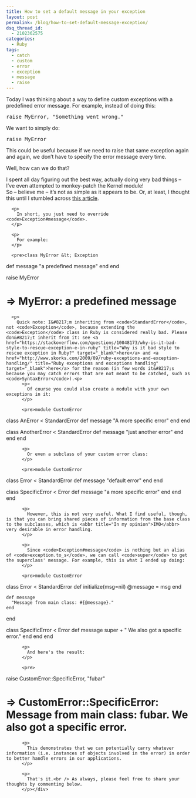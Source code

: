 ```yaml
---
title: How to set a default message in your exception
layout: post
permalink: /blog/how-to-set-default-message-exception/
dsq_thread_id:
  - 2102362575
categories:
  - Ruby
tags:
  - catch
  - custom
  - error
  - exception
  - message
  - raise
---
```

<div id="jbID-1068" class="jbPost">
  <p>
    Today I was thinking about a way to define custom exceptions with a predefined error message. For example, instead of doing this:
  </p>
  
  <pre>raise MyError, "Something went wrong."</pre>
  
  <p>
    We want to simply do:
  </p>
  
  <pre>raise MyError</pre>
  
  <p>
    This could be useful because if we need to raise that same exception again and again, we don&#8217;t have to specify the error message every time.
  </p>
  
  <p>
    Well, how can we do that?<p>
      <p>
        I spent all day figuring out the best way, actually doing very bad things &#8211; I&#8217;ve even attempted to monkey-patch the Kernel module!<br />So &#8211; believe me &#8211; it&#8217;s not as simple as it appears to be. Or, at least, I thought this until I stumbled across <a href="http://ablogaboutcode.com/2011/01/03/using-custom-error-messages-for-cleaner-code/" title="Using Custom Error Messages for Cleaner Code" target="_blank">this article</a>.
      </p>
      
      <p>
        In short, you just need to override <code>Exception#message</code>.
      </p>
      
      <p>
        For example:
      </p>
      
      <pre>class MyError &lt; Exception
  def message
    "a predefined message"
  end
end

raise MyError
# => MyError: a predefined message</pre>
      
      <p>
        Quick note: I&#8217;m inheriting from <code>StandardError</code>, not <code>Exception</code>, because extending the <code>Exception</code> class in Ruby is considered really bad. Please don&#8217;t inherit from it: see <a href="https://stackoverflow.com/questions/10048173/why-is-it-bad-style-to-rescue-exception-e-in-ruby" title="Why is it bad style to rescue exception in Ruby?" target="_blank">here</a> and <a href="http://www.skorks.com/2009/09/ruby-exceptions-and-exception-handling/" title="Ruby exceptions and exceptions handling" target="_blank">here</a> for the reason (in few words it&#8217;s because you may catch errors that are not meant to be catched, such as <code>SyntaxError</code>).<p>
          <p>
            Of course you could also create a module with your own exceptions in it:
          </p>
          
          <pre>module CustomError
  class AnError &lt; StandardError
    def message
      "A more specific error"
    end
  end

  class AnotherError &lt; StandardError
    def message
      "just another error"
    end
  end
end</pre>
          
          <p>
            Or even a subclass of your custom error class:
          </p>
          
          <pre>module CustomError
  class Error &lt; StandardError
    def message
      "default error"
    end
  end
  
  class SpecificError &lt; Error
    def message
      "a more specific error"
    end
  end
end</pre>
          
          <p>
            However, this is not very useful. What I find useful, though, is that you can bring shared pieces of information from the base class to the subclasses, which is <abbr title="In my opinion">IMO</abbr> very desirable in error handling.
          </p>
          
          <p>
            Since <code>Exception#message</code> is nothing but an alias of <code>exception.to_s</code>, we can call <code>super</code> to get the superclass' message. For example, this is what I ended up doing:
          </p>
          
          <pre>module CustomError

  class Error &lt; StandardError
    def initialize(msg=nil)
      @message = msg
    end

    def message
      "Message from main class: #{@message}."
    end
  end

  class SpecificError &lt; Error
    def message
      super + " We also got a specific error."
    end
  end
end</pre>
          
          <p>
            And here's the result:
          </p>
          
          <pre>
raise CustomError::SpecificError, "fubar"
# => CustomError::SpecificError: Message from main class: fubar. We also got a specific error.</pre>
          
          <p>
            This demonstrates that we can potentially carry whatever information (i.e. instances of objects involved in the error) in order to better handle errors in our applications.
          </p>
          
          <p>
            That's it.<br /> As always, please feel free to share your thoughts by commenting below.
          </p></div>